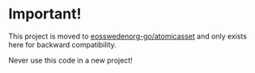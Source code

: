 # Important!

This project is moved to [eosswedenorg-go/atomicasset](https://github.com/eosswedenorg-go/atomicasset) and only exists here for backward compatibility.

Never use this code in a new project!
